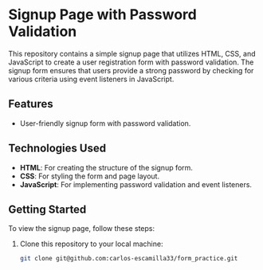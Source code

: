 # Signup Page with Password Validation

This repository contains a simple signup page that utilizes HTML, CSS, and JavaScript to create a user registration form with password validation. The signup form ensures that users provide a strong password by checking for various criteria using event listeners in JavaScript.

## Features

- User-friendly signup form with password validation.

## Technologies Used

- **HTML**: For creating the structure of the signup form.
- **CSS**: For styling the form and page layout.
- **JavaScript**: For implementing password validation and event listeners.

## Getting Started

To view the signup page, follow these steps:

1. Clone this repository to your local machine:

   ```bash
   git clone git@github.com:carlos-escamilla33/form_practice.git
